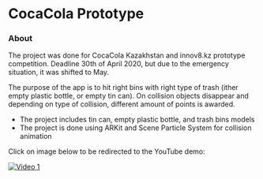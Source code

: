 # CocaCola Prototype


### About

The project was done for CocaCola Kazakhstan and innov8.kz prototype competition. Deadline 30th of April 2020, but due to the emergency situation, it was shifted to May.

The purpose of the app is to hit right bins with right type of trash (ither empty plastic bottle, or empty tin can). On collision objects disappear and depending on type of collision, different amount of points is awarded.

* The project includes tin can, empty plastic bottle, and trash bins models
* The project is done using ARKit and Scene Particle System for collision animation

Click on image below to be redirected to the YouTube demo:

[![Video 1](https://img.youtube.com/vi/mdVn00GgZL8/maxresdefault.jpg)](https://www.youtube.com/watch?v=mdVn00GgZL8)

